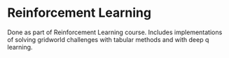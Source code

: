# Reinforcement Learning

Done as part of Reinforcement Learning course. Includes implementations of solving gridworld challenges with tabular methods and with deep q learning.

